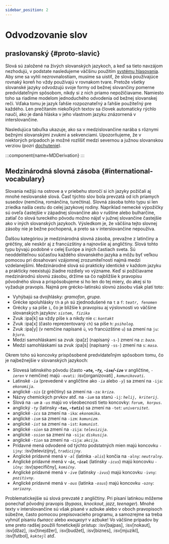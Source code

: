 ```yaml
---
sidebar_position: 2
---
```


# Odvodzovanie slov

## praslovanský \{#proto-slavic}

Slová sú založené na živých slovanských jazykoch, a keď sa tieto navzájom nezhodujú, v podstate nasledujeme väčšinu použitím [systému hlasovania][1]. Aby sme sa vyhli nezrovnalostiam, musíme sa uistiť, že slová používajúce rovnaký koreň ho vždy používajú v rovnakom tvare. Pretože všetky slovanské jazyky odvodzujú svoje formy od bežnej slovančiny pomerne predvídateľným spôsobom, nikdy si z nich priamo nepožičiavame. Namiesto toho sa riadime modelom jednoduchého odvodenia od bežnej slovanskej reči. Vďaka tomu je jazyk ľahšie rozpoznateľný a ľahšie použiteľný pre každého. Len prečítaním niekoľkých textov sa človek automaticky rýchlo naučí, ako je daná hláska v jeho vlastnom jazyku znázornená v interslovančine.

Nasledujúca tabuľka ukazuje, ako sa v medzislovančine narába s rôznymi bežnými slovanskými zvukmi a sekvenciami. Upozorňujeme, že v niektorých prípadoch je možné rozlíšiť medzi severnou a južnou slovanskou verziou (pozri [dochutenie][2]).

:::component{name=MDDerivation}
:::

## Medzinárodná slovná zásoba \{#international-vocabulary}

Slovania nežijú na ostrove a v priebehu storočí si ich jazyky požičali aj mnohé neslovanské slová. Časť týchto slov bola prevzatá od ich priamych susedov (nemčina, románčina, turečtina). Slovná zásoba tohto typu si len zriedka našla cestu do celej jazykovej rodiny. Napríklad nemecké výpožičky sú oveľa častejšie v západnej slovančine ako v ruštine alebo bulharčine, zatiaľ čo slová tureckého pôvodu možno nájsť v južnej slovančine častejšie ako v iných slovanských jazykoch. Výsledkom je, že väčšina tejto slovnej zásoby nie je bežne pochopená, a preto sa v interslovančine nepoužíva.

Ďalšou kategóriou je medzinárodná slovná zásoba, prevažne z latinčiny a gréčtiny, ale neskôr aj z francúzštiny a najnovšie aj angličtiny. Slová tohto typu bývajú podobné v celej Európe a iných častiach sveta. Sú neoddeliteľnou súčasťou každého slovanského jazyka a môžu byť veľkou pomocou pri dosahovaní vzájomnej zrozumiteľnosti najmä medzi vzdelanejšími. Medzinárodné slová sú prakticky identické v každom jazyku a prakticky neexistujú žiadne rozdiely vo význame. Keď si požičiavame medzinárodnú slovnú zásobu, držíme sa čo najbližšie k pravopisu pôvodného slova a prispôsobujeme si ho len do tej miery, do akej si to vyžaduje pravopis. Najmä pre grécko-latinskú slovnú zásobu však platí toto:

- Vyhýbajú sa dvojhlásky: _gramofon_, _grupa_.
- Grécke spoluhlásky `th` a `ph` sú zjednodušené na `t` a `f`: _`teatr, fenomen`_
- Grécky `y` sa píše `i`, čo je bližšie k pravopisu aj výslovnosti vo väčšine slovanských jazykov: _`sistem, fizika`_
- Zvuk :ipa[k] sa vždy píše `k` a nikdy nie `c`: _`kontakt`_
- Zvuk :ipa[x] (často reprezentovaný `ch`) sa píše `h`: _`psiholog`_.
- Zvuk :ipa[y] (v nemčine napísané `ü`, vo francúzštine `u`) sa zmení na `ju`: _`bjuro`_.
- Medzi samohláskami sa zvuk :ipa[z] (napísaný `-s-`) zmení na `z`: _`baza`_.
- Medzi samohláskami sa zvuk :ipa[s] (napísaný `-ss-`) zmení na `s`: _`masa`_.

Okrem toho sú koncovky prispôsobené predvídateľným spôsobom tomu, čo je najbežnejšie v slovanských jazykoch:

- Slovesá latinského pôvodu (často _**-`ate`, -`fy`, -`ise`/-`ize`**_ v angličtine, _`-ieren`_ v nemčine) majú `-ovati`: :isv[organizovati] , _`komunikovati`_.
- Latinské _`-ia`_ (prevedené v angličtine ako _`-ia`_ alebo _`-y`_) sa zmení na `-ija`: _`ekonomija`_.
- anglické _`-sis`_ (z gréčtiny) sa zmení na `-za`: _`kriza`_.
- Názvy chemických prvkov atď. na _`-ium`_ sa stanú `-ij`: _`helij, kriterij`_.
- Slová na _`-um`_ a _`-us`_ majú vo všeobecnosti tieto koncovky: _`forum, korpus`_.
- anglický _`-ty`_ (latinsky _**-`tas`, -`tatis`**_) sa zmení na `-tet`: _`universitet`_.
- anglické _`-ics`_ sa zmení na `-ika`: _`ekonomika`_.
- anglické _`-ism`_ sa zmení na `-izm`: _`komunizm`_.
- anglické _`-ist`_ sa zmení na `-ist`: _`komunist`_.
- anglické _`-sion`_ sa zmení na `-zija`: _`televizija`_.
- anglické _`-ssion`_ sa zmení na `-sija`: _`diskusija`_.
- anglické _`-tion`_ sa zmení na `-cija`: _`akcija`_.
- Prídavné mená odvodené od týchto podstatných mien majú koncovku `-ijny`: :isv[televizijny], _`tradicijny`_.
- Anglické prídavné mená v _`-al`_ (latinka _`-alis`_) končia na `-alny`: _`neutralny`_.
- Anglické prídavné mená v _**-`ic`, -`ical`**_ (latinsky _`-icus`_) majú koncovku `-ičny`: :isv[specifičny], _`komičny`_.
- Anglické prídavné mená v _`-ive`_ (latinsky _`-ivus`_) majú koncovku `-ivny`: _`pozitivny`_.
- Anglické prídavné mená v _`-ous`_ (latinka _`-osus`_) majú koncovku `-ozny`: _`seriozny`_.

Problematickejšie sú slová prevzaté z angličtiny. Pri písaní latinkou môžeme ponechať pôvodný pravopis (_bypass_, _knockout_, _jazz_, _teenager_). Mnohé texty v interslovančine sú však písané v azbuke alebo v oboch pravopisoch súbežne, často pomocou prepisovacieho programu, a samozrejme sa treba vyhnúť písaniu _быпасс_ alebo _кноцкоут_ v azbuke! Vo väčšine prípadov by sme preto radšej použili fonetickejší prístup: :isv[bajpas], :isv[nokaut], :isv[džaz], :isv[tinejdžer], :isv[budžet], :isv[biznes], :isv[mjuzikl], :isv[futbol], _`koktejl`_ atď.

[1]: ../misc/design-criteria.md#vocabulary
[2]: flavourisation.md

